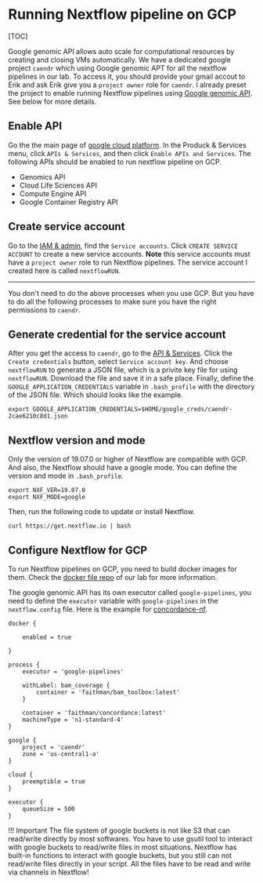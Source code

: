 # Running Nextflow pipeline on GCP

[TOC]

Google genomic API allows auto scale for computational resources by creating and closing VMs automatically. We have a dedicated google project `caendr` which using Google genomic APT for all the nextflow pipelines in our lab. To access it, you should provide your gmail accout to Erik and ask Erik give you a `project owner` role for `caendr`. I already preset the project to enable running Nextflow pipelines using [Google genomic API](https://cloud.google.com/life-sciences/docs/how-tos/migration). See below for more details.

## Enable API

Go the the main page of [google cloud platform](https://console.cloud.google.com/home/dashboard?project=caendr). In the Produck & Services menu, click `APIs & Services`, and then click `Enable APIs and Services`. The following APIs should be enabled to run nextflow pipeline on GCP.

* Genomics API
* Cloud Life Sciences API
* Compute Engine API
* Google Container Registry API

## Create service account

Go to the [IAM & admin](https://console.cloud.google.com/iam-admin/serviceaccounts?project=caendr), find the `Service accounts`. Click `CREATE SERVICE ACCOUNT` to create a new service accounts. **Note** this service accounts must have a `project owner` role to run Nextflow pipelines. The service account I created here is called `nextflowRUN`.

---
You don't need to do the above processes when you use GCP. But you have to do all the following processes to make sure you have the right permissions to `caendr`.


## Generate credential for the service account

After you get the access to `caendr`, go to the [API & Services](https://console.cloud.google.com/apis/credentials?project=caendr). Click the `Create credentials` button, select `Service account key`. And choose `nextflowRUN` to generate a JSON file, which is a privite key file for using `nextflowRUN`. Download the file and save it in a safe place. Finally, define the `GOOGLE_APPLICATION_CREDENTIALS` variable in `.bash_profile` with the directory of the JSON file. Which should looks like the example.

```
export GOOGLE_APPLICATION_CREDENTIALS=$HOME/google_creds/caendr-2cae6210c8d1.json
```

## Nextflow version and mode

Only the version of 19.07.0 or higher of Nextflow are compatible with GCP. And also, the Nextflow should have a google mode. You can define the version and mode in `.bash_profile`.

```
export NXF_VER=19.07.0
export NXF_MODE=google
```

Then, run the following code to update or install Nextflow.

```
curl https://get.nextflow.io | bash
```

## Configure Nextflow for GCP

To run Nextflow pipelines on GCP, you need to build docker images for them. Check the [docker file repo](https://github.com/AndersenLab/dockerfile) of our lab for more information.

The google genomic API has its own executor called `google-pipelines`, you need to define the `executor` variable with `google-pipelines` in the `nextflow.config` file. Here is the example for [concordance-nf](http://andersenlab.org/dry-guide/pipeline-concordance/).

```
docker {

    enabled = true

}

process {
    executor = 'google-pipelines'

    withLabel: bam_coverage {
        container = 'faithman/bam_toolbox:latest'
    }

    container = 'faithman/concordance:latest'
    machineType = 'n1-standard-4'
}

google {
    project = 'caendr'
    zone = 'us-central1-a'
}

cloud {
	preemptible = true
}

executor {
    queueSize = 500
}
```

!!! Important
    The file system of google buckets is not like S3 that can read/write directly by most softwares. You have to use gsutil tool to interact with google buckets to read/write files in most situations. Nextflow has built-in functions to interact with google buckets, but you still can not read/write files directly in your script. All the files have to be read and write via channels in Nextflow!

    
